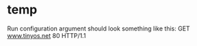 # temp

Run configuration argument should look something like this:
    GET www.tinyos.net 80 HTTP/1.1
